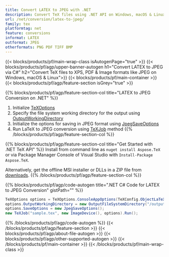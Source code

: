 ```yaml
---
title: Convert LATEX to JPEG with .NET 
description: Convert TeX files using .NET API on Windows, macOS & Linux
url: /net/conversion/latex-to-jpeg/
family: tex
platformtag: net
feature: conversions
informat: LATEX
outformat: JPEG
otherformats: PNG PDF TIFF BMP
---
```


{{< blocks/products/pf/main-wrap-class isAutogenPage="true" >}}
{{< blocks/products/pf/agp/upper-banner-autogen h1="Convert LATEX to JPEG via C#" h2="Convert TeX files to XPS, PDF & Image formats like JPEG on Windows, macOS & Linux">}}
{{< blocks/products/pf/main-container >}}
{{< blocks/products/pf/agp/feature-section isGrey="true" >}}

{{% blocks/products/pf/agp/feature-section-col title="LATEX to JPEG Conversion on .NET" %}}
1. Initialize [TeXOptions](https://apireference.aspose.com/tex/net/aspose.tex/texoptions)
2. Specify the file system working directory for the output using [OutputWorkingDirectory](https://apireference.aspose.com/tex/net/aspose.tex/texoptions/properties/outputworkingdirectory)
3. Initialize the options for saving in JPEG format using [JpegSaveOptions](https://apireference.aspose.com/tex/net/aspose.tex.presentation.image)
4. Run LaTeX to JPEG conversion using [TeXJob](https://apireference.aspose.com/tex/net/aspose.tex/texjob) method
{{% /blocks/products/pf/agp/feature-section-col %}}

{{% blocks/products/pf/agp/feature-section-col title="Get Started with .NET TeX API" %}}
Install from command line as ```nuget install Aspose.TeX``` or via Package Manager Console of Visual Studio with ```Install-Package Aspose.TeX```.

Alternatively, get the offline MSI installer or DLLs in a ZIP file from [downloads](https://products.aspose.com/tex/net).
{{% /blocks/products/pf/agp/feature-section-col %}}

{{% blocks/products/pf/agp/code-autogen title=".NET C# Code for LATEX to JPEG Conversion" gistPath="" %}}
```cs
TeXOptions options = TeXOptions.ConsoleAppOptions(TeXConfig.ObjectLaTeX);
options.OutputWorkingDirectory = new OutputFileSystemDirectory("/output");
options.SaveOptions = new JpegSaveOptions();
new TeXJob("sample.tex", new ImageDevice(), options).Run();
```
{{% /blocks/products/pf/agp/code-autogen %}}
{{< /blocks/products/pf/agp/feature-section >}}
{{< blocks/products/pf/agp/about-file-autogen >}}
{{< blocks/products/pf/agp/other-supported-autogen >}}
{{< /blocks/products/pf/main-container >}}
{{< /blocks/products/pf/main-wrap-class >}}